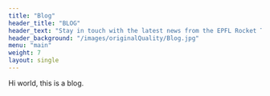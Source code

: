 ```yaml
---
title: "Blog"
header_title: "BLOG"
header_text: "Stay in touch with the latest news from the EPFL Rocket Team!"
header_background: "/images/originalQuality/Blog.jpg"
menu: "main"
weight: 7
layout: single
---
```


Hi world, this is a blog.
